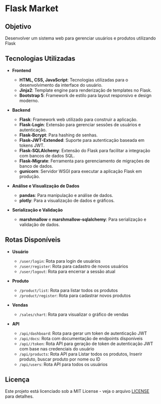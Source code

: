 # Flask Market

## Objetivo

Desenvolver um sistema web para gerenciar usuários e produtos utilizando Flask

## Tecnologias Utilizadas

- **Frontend**
    - **HTML, CSS, JavaScript**: Tecnologias utilizadas para o desenvolvimento da interface do usuário.
    - **Jinja2**: Template engine para renderização de templates no Flask.
    - **Bootstrap 5**: Framework de estilo para layout responsivo e design moderno.


- **Backend**
    - **Flask**: Framework web utilizado para construir a aplicação.
    - **Flask-Login**: Extensão para gerenciar sessões de usuários e autenticação.
    - **Flask-Bcrypt**: Para hashing de senhas.
    - **Flask-JWT-Extended**: Suporte para autenticação baseada em tokens JWT.
    - **Flask-SQLAlchemy**: Extensão do Flask para facilitar a integração com bancos de dados SQL.
    - **Flask-Migrate**: Ferramenta para gerenciamento de migrações de banco de dados.
    - **gunicorn**: Servidor WSGI para executar a aplicação Flask em produção.


- **Análise e Visualização de Dados**
    - **pandas**: Para manipulação e análise de dados.
    - **plotly**: Para a visualização de dados e gráficos.


- **Serialização e Validação**
    - **marshmallow** e **marshmallow-sqlalchemy**: Para serialização e validação de dados.

## Rotas Disponíveis

- **Usuário**
    - `/user/login`: Rota para login de usuários
    - `/user/register`: Rota para cadastro de novos usuários
    - `/user/logout`: Rota para encerrar a sessão atual


- **Produto**
    - `/product/list`: Rota para listar todos os produtos
    - `/product/register`: Rota para cadastrar novos produtos


- **Vendas**
    - `/sales/chart`: Rota para visualizar o gráfico de vendas


- **API**
    - `/api/dashboard`: Rota para gerar um token de autenticação JWT
    - `/api/docs`: Rota com documentação de endpoints disponíveis
    - `/api//token`: Rota API para geração de token de autenticação JWT com base nas credenciais do usuário
    - `/api/products`: Rota API para Listar todos os produtos, Inserir produto, buscar produto por nome ou ID
    - `/api/users`: Rota API para todos os usuários

## Licença

Este projeto está licenciado sob a MIT License - veja o arquivo [LICENSE](LICENSE) para detalhes.
